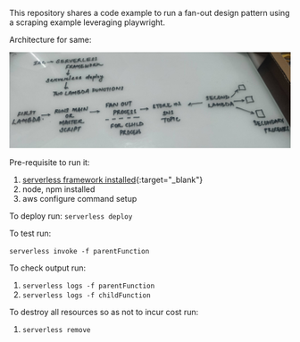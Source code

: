 This repository shares a code example to run a fan-out design pattern using a scraping example leveraging playwright.

Architecture for same:

![Architecture](./serverless_lambda_fanout_image.jpg)

Pre-requisite to run it:
1. [serverless framework installed](https://www.serverless.com/framework/docs/getting-started){:target="_blank"}
2. node, npm installed
3. aws configure command setup

To deploy run:
`serverless deploy`

To test run:

`serverless invoke -f parentFunction`

To check output run:
1. `serverless logs -f parentFunction`
2. `serverless logs -f childFunction`

To destroy all resources so as not to incur cost run:
1. `serverless remove`

